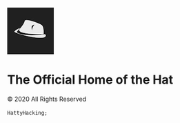 ![](./hatt.jpg)

# The Official Home of the Hat

&copy; 2020 All Rights Reserved

`HattyHacking;`

<link type="text/css" rel="stylesheet" href="main.css">
